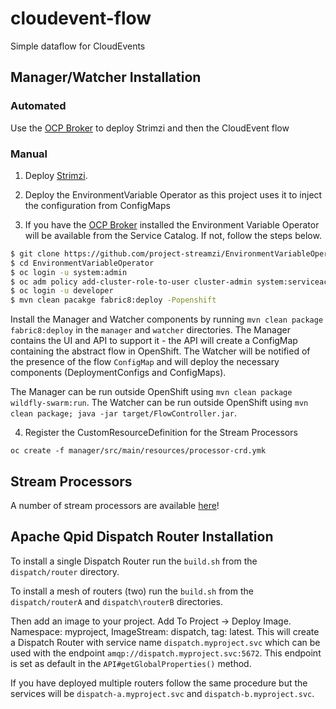 # cloudevent-flow
Simple dataflow for CloudEvents

## Manager/Watcher Installation

### Automated

Use the [OCP Broker](https://github.com/project-streamzi/ocp-broker) to deploy Strimzi and then the CloudEvent flow

### Manual

1. Deploy [Strimzi](http://strimzi.io).

2. Deploy the EnvironmentVariable Operator as this project uses it to inject the configuration from ConfigMaps

3. If you have the [OCP Broker](https://github.com/project-streamzi/ocp-broker) installed the Environment Variable Operator will be available from the Service Catalog.
If not, follow the steps below.

  ```bash
$ git clone https://github.com/project-streamzi/EnvironmentVariableOperator.git
$ cd EnvironmentVariableOperator
$ oc login -u system:admin
$ oc adm policy add-cluster-role-to-user cluster-admin system:serviceaccount:myproject:default
$ oc login -u developer
$ mvn clean pacakge fabric8:deploy -Popenshift
  ```

  Install the Manager and Watcher components by running `mvn clean package fabric8:deploy` in the `manager` and `watcher` directories.
  The Manager contains the UI and API to support it - the API will create a ConfigMap containing the abstract flow in OpenShift. 
  The Watcher will be notified of the presence of the flow `ConfigMap` and will deploy the necessary components (DeploymentConfigs and ConfigMaps).

  The Manager can be run outside OpenShift using `mvn clean package wildfly-swarm:run`.
  The Watcher can be run outside OpenShift using `mvn clean package; java -jar target/FlowController.jar`.

4. Register the CustomResourceDefinition for the Stream Processors

`oc create -f manager/src/main/resources/processor-crd.ymk`

## Stream Processors

A number of stream processors are available [here](https://github.com/project-streamzi/event-flow-operation-samples)!

## Apache Qpid Dispatch Router Installation

To install a single Dispatch Router run the `build.sh` from the `dispatch/router` directory.

To install a mesh of routers (two) run the `build.sh` from the `dispatch/routerA` and `dispatch\routerB` directories.

Then add an image to your project.
Add To Project ->  Deploy Image. 
Namespace: myproject, ImageStream: dispatch, tag: latest. 
This will create a Dispatch Router with service name `dispatch.myproject.svc` which can be used with the endpoint `amqp://dispatch.myproject.svc:5672`.
This endpoint is set as default in the `API#getGlobalProperties()` method.

If you have deployed multiple routers follow the same procedure but the services will be `dispatch-a.myproject.svc` and `dispatch-b.myproject.svc`.
